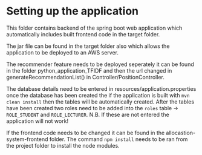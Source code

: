 # Setting up the application

This folder contains backend of the spring boot web application which automatically includes built frontend code in the target folder.

The jar file can be found in the target folder also which allows the application to be deployed to an AWS server.

The recommender feature needs to be deployed seperately it can be found in the folder python_application_TFIDF and then the url changed in generateRecommendationList() in Controller/PositionController.

The database details need to be entered in resources/application.properties once the database has been created the if the application is built with ```mvn clean install``` then the tables will be automatically created. After the tables have been created two roles need to be added into the ```roles``` table -> ```ROLE_STUDENT``` and ```ROLE_LECTURER```. N.B. If these are not entered the application will not work!

If the frontend code needs to be changed it can be found in the allocastion-system-frontend folder. The command ```npm install``` needs to be ran from the project folder to install the node modules.
